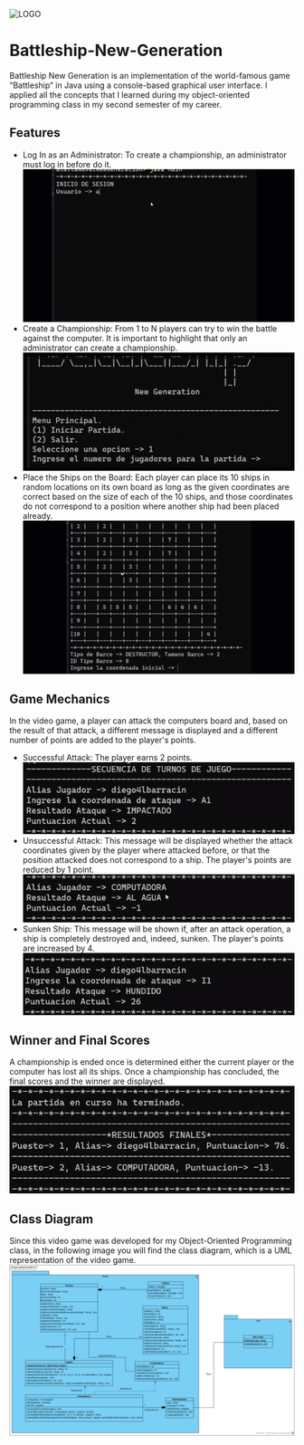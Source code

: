 ![LOGO]()
# Battleship-New-Generation
Battleship New Generation is an implementation of the world-famous game “Battleship” in Java using a console-based
graphical user interface. I applied all the concepts that I learned during my object-oriented programming class in
my second semester of my career.

## Features
- Log In as an Administrator: To create a championship, an administrator must log in before do it.
  ![logInFeature](https://github.com/diego4lbarracin/Battleship-New-Generation/blob/main/imagesMD/LOGIn.gif?raw=true)  
- Create a Championship: From 1 to N players can try to win the battle against the computer. It is important to highlight
that only an administrator can create a championship.
  ![createChampionship](https://github.com/diego4lbarracin/Battleship-New-Generation/blob/main/imagesMD/CGAme.gif?raw=true)
- Place the Ships on the Board: Each player can place its 10 ships in random locations on its own board as long as the given coordinates
are correct based on the size of each of the 10 ships, and those coordinates do not correspond to a position where another ship had been 
placed already.
  ![placeShips](https://github.com/diego4lbarracin/Battleship-New-Generation/blob/main/imagesMD/PlacingShips.gif?raw=true) 
## Game Mechanics
In the video game, a player can attack the computers board and, based on the result of that attack, a different message is displayed
and a different number of points are added to the player's points.
- Successful Attack: The player earns 2 points.
  ![successfulAttack](https://github.com/diego4lbarracin/Battleship-New-Generation/blob/main/imagesMD/SUAttack.png?raw=true)
- Unsuccessful Attack: This message will be displayed whether the attack coordinates given by the player where attacked before, or that
the position attacked does not correspond to a ship. The player's points are reduced by 1 point.
  ![UNsuccessfulAttack](https://github.com/diego4lbarracin/Battleship-New-Generation/blob/main/imagesMD/UNSAttack.png?raw=true)
- Sunken Ship: This message will be shown if, after an attack operation, a ship is completely destroyed and, indeed, sunken. The player's
points are increased by 4.
  ![SunkenShip](https://github.com/diego4lbarracin/Battleship-New-Generation/blob/main/imagesMD/SunkenShip.png?raw=true)
## Winner and Final Scores
A championship is ended once is determined either the current player or the computer has lost all its ships. Once a championship has concluded,
the final scores and the winner are displayed.
    ![gameReport](https://github.com/diego4lbarracin/Battleship-New-Generation/blob/main/imagesMD/FinalResults.png?raw=true)
## Class Diagram
Since this video game was developed for my Object-Oriented Programming class, in the following image you will find the class diagram, which
is a UML representation of the video game.
    ![classDiagram](https://github.com/diego4lbarracin/Battleship-New-Generation/blob/main/imagesMD/DiagramaDeClasesMV.png?raw=true)